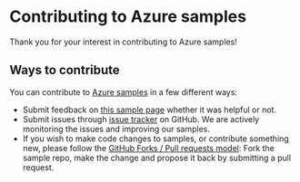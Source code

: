 # Contributing to Azure samples

Thank you for your interest in contributing to Azure samples!

## Ways to contribute

You can contribute to [Azure samples](https://azure.microsoft.com/documentation/samples/) in a few different ways:

- Submit feedback on [this sample page](https://azure.microsoft.com/documentation/samples/service-fabric-dotnet-key-functions/) whether it was helpful or not.  
- Submit issues through [issue tracker](https://github.com/Azure-Samples/service-fabric-dotnet-key-functions/issues) on GitHub. We are actively monitoring the issues and improving our samples.
- If you wish to make code changes to samples, or contribute something new, please follow the [GitHub Forks / Pull requests model](https://help.github.com/articles/fork-a-repo/): Fork the sample repo, make the change and propose it back by submitting a pull request.